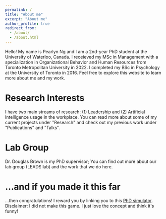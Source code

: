 ```yaml
---
permalink: /
title: "About me"
excerpt: "About me"
author_profile: true
redirect_from: 
  - /about/
  - /about.html
---
```


Hello! My name is Pearlyn Ng and I am a 2nd-year PhD student at the University of Waterloo, Canada. I receieved my MSc in Management with a specialization in Organizational Behavior and Human Resources from Toronto Metropolitan University in 2022. I completed my BSc in Psychology at the University of Toronto in 2016. Feel free to explore this website to learn more about me and my work.

Research Interests
======
I have two main streams of research: (1) Leadership and (2) Artificial Intelligence usage in the workplace. You can read more about some of my current projects under "Research" and check out my previous work under "Publications" and "Talks". 

Lab Group
======
Dr. Douglas Brown is my PhD supervisor; You can find out more about our lab group (LEADS lab) and the work that we do here.

...and if you made it this far
======
...then congratulations! I reward you by linking you to this [PhD simulator](https://research.wmz.ninja/projects/phd/index.html). Disclaimer: I did not make this game. I just love the concept and think it's funny! 